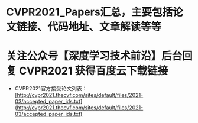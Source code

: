 # CVPR2021_Papers汇总，主要包括论文链接、代码地址、文章解读等等
# 关注公众号【深度学习技术前沿】后台回复 **CVPR2021** 获得百度云下载链接

- CVPR2021官方接受论文列表：[http://cvpr2021.thecvf.com/sites/default/files/2021-03/accepted_paper_ids.txt](http://cvpr2021.thecvf.com/sites/default/files/2021-03/accepted_paper_ids.txt)

